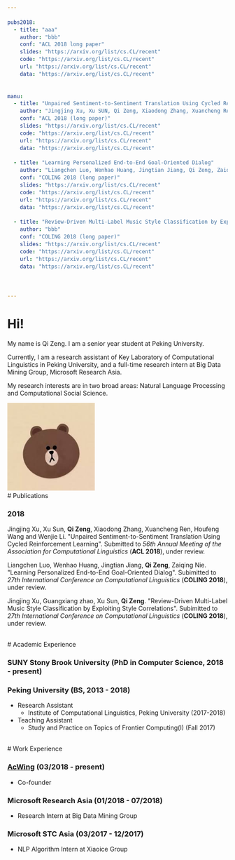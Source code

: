 ```yaml
---

pubs2018:   
  - title: "aaa"
    author: "bbb"
    conf: "ACL 2018 long paper"
    slides: "https://arxiv.org/list/cs.CL/recent"
    code: "https://arxiv.org/list/cs.CL/recent"
    url: "https://arxiv.org/list/cs.CL/recent"
    data: "https://arxiv.org/list/cs.CL/recent"


manu:
  - title: "Unpaired Sentiment-to-Sentiment Translation Using Cycled Reinforcement Learning"
    author: "Jingjing Xu, Xu SUN, Qi Zeng, Xiaodong Zhang, Xuancheng Ren, Houfeng Wang and Wenjie Li"
    conf: "ACL 2018 (long paper)"
    slides: "https://arxiv.org/list/cs.CL/recent"
    code: "https://arxiv.org/list/cs.CL/recent"
    url: "https://arxiv.org/list/cs.CL/recent"
    data: "https://arxiv.org/list/cs.CL/recent"

  - title: "Learning Personalized End-to-End Goal-Oriented Dialog"
    author: "Liangchen Luo, Wenhao Huang, Jingtian Jiang, Qi Zeng, Zaiqing Nie"
    conf: "COLING 2018 (long paper)"
    slides: "https://arxiv.org/list/cs.CL/recent"
    code: "https://arxiv.org/list/cs.CL/recent"
    url: "https://arxiv.org/list/cs.CL/recent"
    data: "https://arxiv.org/list/cs.CL/recent"

  - title: "Review-Driven Multi-Label Music Style Classification by Exploiting Style Correlations"
    author: "bbb"
    conf: "COLING 2018 (long paper)"
    slides: "https://arxiv.org/list/cs.CL/recent"
    code: "https://arxiv.org/list/cs.CL/recent"
    url: "https://arxiv.org/list/cs.CL/recent"
    data: "https://arxiv.org/list/cs.CL/recent"



---
```





# Hi!



My name is Qi Zeng. I am a senior year student at Peking University.


Currently, I am a research assistant of Key Laboratory of Computational Linguistics in Peking University, and a full-time research intern at Big Data Mining Group, Microsoft Research Asia. 

My research interests are in two broad areas: Natural Language Processing and Computational Social Science.


<img src="/images/brown.jpg" class="floatpic" width="200" height="200">



<br>
# Publications

### 2018

Jingjing Xu, Xu Sun, **Qi Zeng**, Xiaodong Zhang, Xuancheng Ren, Houfeng Wang and Wenjie Li. 
"Unpaired Sentiment-to-Sentiment Translation Using Cycled Reinforcement Learning". 
Submitted to *56th Annual Meeting of the Association for Computational Linguistics* (**ACL 2018**), under review.

Liangchen Luo, Wenhao Huang, Jingtian Jiang, **Qi Zeng**, Zaiqing Nie. 
"Learning Personalized End-to-End Goal-Oriented Dialog". 
Subimitted to *27th International Conference on Computational Linguistics* (**COLING 2018**), under review.

Jingjing Xu, Guangxiang zhao, Xu Sun, **Qi Zeng**. 
"Review-Driven Multi-Label Music Style Classification by Exploiting Style Correlations". 
Subimitted to *27th International Conference on Computational Linguistics* (**COLING 2018**), under review.


<!---
{% for pub in page.pubs2018 %}
{% unless pub.hidden %}
  - {% if pub.url %} [{{pub.title}}]({{pub.url}}).
    {% else %} {{pub.title}}.
    {% endif %}<br>
    {{pub.author}}.<br>
    {{pub.conf}}.<br>
    {% if pub.address %}{{pub.address}}.
    {% endif %}{% if pub.slides %}[Slides]({{pub.slides}}).
    {% endif %}{% if pub.data %}[Data]({{pub.data}}).
    {% endif %}{% if pub.code %}[Code]({{pub.code}}).
    {% endif %}
{% endunless %}
{% endfor %}
-->




<br>
# Academic Experience



### SUNY Stony Brook University (PhD in Computer Science, 2018 - present) 
<!---
  - Advisor: [H. Andrew Schwartz][has]
  - Research Assistant
  	- [The HLAB: Human Language Analysis Beings][HLAB] (2018-present)
  - Teaching Assistant:
  	- ?? (Fall 2018)
-->


[has]:http://www3.cs.stonybrook.edu/~has/
[HLAB]:http://hlab.cs.stonybrook.edu/



### Peking University (BS, 2013 - 2018)
  - Research Assistant
    - Institute of Computational Linguistics, Peking University (2017-2018)
  - Teaching Assistant
    - Study and Practice on Topics of Frontier Computing(I) (Fall 2017)


<br>
# Work Experience

### [AcWing] (03/2018 - present)
  - Co-founder

### Microsoft Research Asia (01/2018 - 07/2018)
  - Research Intern at Big Data Mining Group


### Microsoft STC Asia (03/2017 - 12/2017)
  - NLP Algorithm Intern at Xiaoice Group

[AcWing]: http://acwing.com

<br>
<br>
<br>
<br>
<br>

